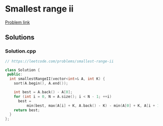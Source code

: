 # Smallest range ii

[Problem link](https://leetcode.com/problems/smallest-range-ii)

## Solutions


### Solution.cpp
```cpp
// https://leetcode.com/problems/smallest-range-ii

class Solution {
 public:
  int smallestRangeII(vector<int>& A, int K) {
    sort(A.begin(), A.end());

    int best = A.back() - A[0];
    for (int i = 0, N = A.size(); i < N - 1; ++i)
      best =
          min(best, max(A[i] + K, A.back() - K) - min(A[0] + K, A[i + 1] - K));
    return best;
  }
};
```